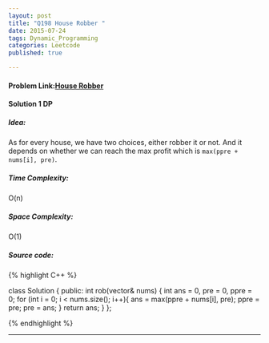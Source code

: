 ```yaml
---
layout: post
title: "Q198 House Robber "
date: 2015-07-24
tags: Dynamic_Programming 
categories: Leetcode
published: true

---
```

#### Problem Link:[House Robber ](https://leetcode.com/problems/house-robber/) 

#### Solution 1 DP

##### Idea:

As for every house, we have two choices, either robber it or not. And it depends on whether we can reach the max profit which is `max(ppre + nums[i], pre)`. 
  
##### Time Complexity:

O(n)

##### Space Complexity:

O(1)

##### Source code:
{% highlight C++ %}

class Solution {
public:
    int rob(vector<int>& nums) {
        int ans = 0, pre = 0, ppre = 0;
        for (int i = 0; i < nums.size(); i++){
            ans = max(ppre + nums[i], pre);
            ppre = pre;
            pre = ans;
        }
        return ans;
    }
};

{% endhighlight %}

---

